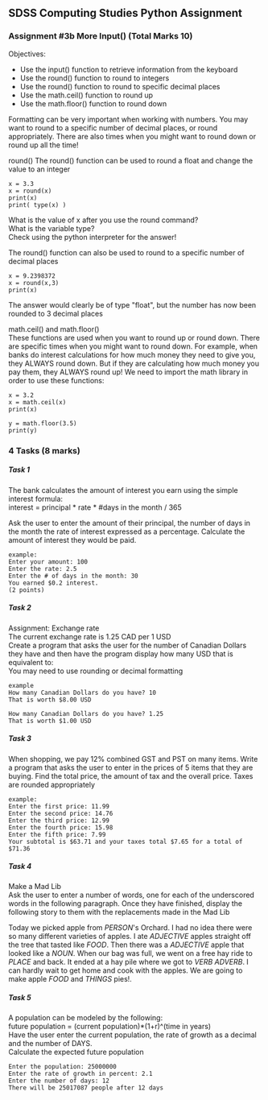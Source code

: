 ## SDSS Computing Studies Python Assignment
### Assignment #3b More Input() (Total Marks 10)

Objectives:
* Use the input() function to retrieve information from the keyboard
* Use the round() function to round to integers
* Use the round() function to round to specific decimal places
* Use the math.ceil() function to round up
* Use the math.floor() function to round down

Formatting can be very important when working with numbers.  You may want to round to a specific number of decimal places,  or round appropriately. There are also times when you might want to round down or round up all the time!

round()
The round() function can be used to round a float and change the value to an integer
```
x = 3.3
x = round(x)
print(x)
print( type(x) )
```
What is the value of x after you use the round command?  
What is the variable type?  
Check using the python interpreter for the answer!  

The round() function can also be used to round to a specific number of decimal places  
```
x = 9.2398372
x = round(x,3)
print(x)
```
The answer would clearly be of type "float", but the number has now been rounded to 3 decimal places

math.ceil() and math.floor()  
These functions are used when you want to round up or round down.  There are specific times when you might want to round down.  For example, when banks do interest calculations for how much money they need to give you, they ALWAYS round down.  But if they are calculating how much money you pay them, they ALWAYS round up!
We need to import the math library in order to use these functions:
```
x = 3.2
x = math.ceil(x)
print(x)

y = math.floor(3.5)
print(y)
```

### 4 Tasks (8 marks)

##### Task 1  
The bank calculates the amount of interest you earn using the simple interest formula:  
interest = principal * rate * #days in the month / 365  

Ask the user to enter the amount of their principal, the number of days in the month the rate of interest expressed as a percentage.  Calculate the amount of interest they would be paid.

```
example:
Enter your amount: 100
Enter the rate: 2.5
Enter the # of days in the month: 30
You earned $0.2 interest. 
(2 points) 
```
##### Task 2
Assignment: Exchange rate  
The current exchange rate is 1.25 CAD per 1 USD  
Create a program that asks the user for the number of Canadian Dollars they have and then have the program display how many USD that is equivalent to:  
You may need to use rounding or decimal formatting

```
example
How many Canadian Dollars do you have? 10
That is worth $8.00 USD

How many Canadian Dollars do you have? 1.25
That is worth $1.00 USD
```

##### Task 3
When shopping, we pay 12% combined GST and PST on many items.  Write a program that asks the user to enter in the prices of 5 items that they are buying.  Find the total price, the amount of tax and the overall price.  Taxes are rounded appropriately

```
example:
Enter the first price: 11.99
Enter the second price: 14.76
Enter the third price: 12.99
Enter the fourth price: 15.98
Enter the fifth price: 7.99
Your subtotal is $63.71 and your taxes total $7.65 for a total of $71.36
```

##### Task 4
Make a Mad Lib  
Ask the user to enter a number of words, one for each of the underscored words in the following paragraph.  Once they have finished, display the following story to them with the replacements made in the Mad Lib

Today we picked apple from _PERSON_'s Orchard. I had no idea there were so many different varieties of apples. I ate _ADJECTIVE_ apples straight off the tree that tasted like _FOOD_. Then there was a _ADJECTIVE_ apple that looked like a _NOUN_.  When our bag was full, we went on a free hay ride to _PLACE_ and back. It ended at a hay pile where we got to _VERB_ _ADVERB_. I can hardly wait to get home and cook with the apples. We are going to make apple _FOOD_ and _THINGS_ pies!.

##### Task 5
A population can be modeled by the following:  
future population = (current population)*(1+r)^(time in years)  
Have the user enter the current population, the rate of growth as a decimal and the number of DAYS.  
Calculate the expected future population  

```
Enter the population: 25000000
Enter the rate of growth in percent: 2.1
Enter the number of days: 12
There will be 25017087 people after 12 days
```
